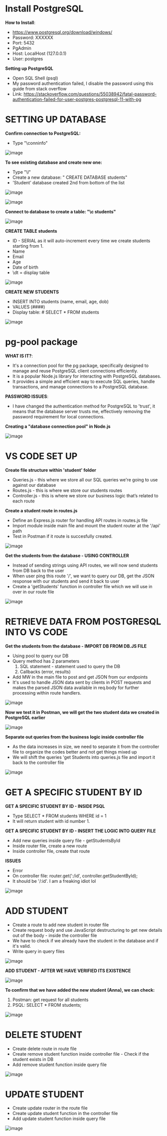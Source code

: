 # Install PostgreSQL 

**How to Install**:
* https://www.postgresql.org/download/windows/
* Password: XXXXXX
* Port: 5432
* PgAdmin
* Host: LocalHost (127.0.0.1)
* User: postgres

**Setting up PostgreSQL**
* Open SQL Shell (psql)
* My password authentication failed, I disable the password using this guide from stack overflow
* Link: https://stackoverflow.com/questions/55038942/fatal-password-authentication-failed-for-user-postgres-postgresql-11-with-pg

# SETTING UP DATABASE

**Confirm connection to PostgreSQL:** 
* Type "\conninfo"

![image](https://github.com/asyikin22/REST-API-EXPRESS-POSTGRESQL/assets/148519441/d9da99c8-5e94-4e09-9ae1-82e00a8c25e1)

**To see existing database and create new one:**
* Type "\l"
* Create a new database: " CREATE DATABASE students"
* 'Student' database created 2nd from bottom of the list

![image](https://github.com/asyikin22/REST-API-EXPRESS-POSTGRESQL/assets/148519441/6014a93c-0f66-4167-90dc-f64159dbfc9c)

![image](https://github.com/asyikin22/REST-API-EXPRESS-POSTGRESQL/assets/148519441/7777ed65-afdc-476c-8ed0-d0ffc93c7a41)

**Connect to database to create a table: "\c students"**

![image](https://github.com/asyikin22/REST-API-EXPRESS-POSTGRESQL/assets/148519441/2724d7f9-a543-4d84-9c4d-5818a69a09c1)

**CREATE TABLE students**
* ID - SERIAL as it will auto-increment every time we create students starting from 1.
* Name
* Email
* Age
* Date of birth
* \dt = display table

![image](https://github.com/asyikin22/REST-API-EXPRESS-POSTGRESQL/assets/148519441/3103d0fa-6a9c-429a-abb7-ad39b86c92cc)

**CREATE NEW STUDENTS**
* INSERT INTO students (name, email, age, dob)
* VALUES (####)
* Display table: # SELECT * FROM students

![image](https://github.com/asyikin22/REST-API-EXPRESS-POSTGRESQL/assets/148519441/f8eb1a23-fdc4-4ff0-bec1-48a1ec5b6b2d)

# pg-pool package

**WHAT IS IT?**:
* It's a connection pool for the pg package, specifically designed to manage and reuse PostgreSQL client connections efficiently.
* It is a popular Node.js library for interacting with PostgreSQL databases.
* It provides a simple and efficient way to execute SQL queries, handle transactions, and manage connections to a PostgreSQL database.

**PASSWORD ISSUES**:
* I have changed the authentication method for PostgreSQL to 'trust', it means that the database server trusts me, effectively removing the password requirement for local connections. 

**Creating a "database connection pool" in Node.js**

![image](https://github.com/asyikin22/REST-API-EXPRESS-POSTGRESQL/assets/148519441/51f6ecc2-bdcf-4378-9ed6-58fd2ca826ee)


# VS CODE SET UP

**Create file structure within 'student' folder**
* Queries.js - this where we store all our SQL queries we're going to use against our database
* Routes.js - this is where we store our students routes
* Controller.js - this is where we store our business logic that’s related to each route

**Create a student route in routes.js**
* Define an Express.js router for handling API routes in routes.js file
* Import module inside main file and mount the student router at the '/api' path
* Test in Postman if it route is succesfully created.

![image](https://github.com/asyikin22/REST-API-EXPRESS-POSTGRESQL/assets/148519441/2c045d5b-6f10-482d-bf1b-34ed4a717605)

**Get the students from the database - USING CONTROLLER**
* Instead of sending strings using API routes, we will now send students from DB back to the user
* When user ping this route '/', we want to query our DB, get the JSON response with our students and send it back to user
* Create a 'getStudents' function in controller file which we will use in over in our route file

![image](https://github.com/asyikin22/REST-API-EXPRESS-POSTGRESQL/assets/148519441/8da1a07a-ccd5-429a-8b19-216b008ec04e)

# RETRIEVE DATA FROM POSTGRESQL INTO VS CODE

**Get the students from the database - IMPORT DB FROM DB.JS FILE**
* Using pool to query our DB
* Query method has 2 parameters
  1) SQL statement - statement used to query the DB
  2) Callbacks (error, results)
* Add MW in the main file to post and get JSON from our endpoints
* It's used to handle JSON data sent by clients in POST requests and makes the parsed JSON data available in req.body for further processing within route handlers. 

![image](https://github.com/asyikin22/REST-API-EXPRESS-POSTGRESQL/assets/148519441/ef994cff-558a-463b-9a3f-4a63a4143220)

**Now we test it in Postman, we will get the two student data we created in PostgreSQL earlier**

![image](https://github.com/asyikin22/REST-API-EXPRESS-POSTGRESQL/assets/148519441/f5a8c37f-d020-4a4f-96b4-2f824de19733)

**Separate out queries from the business logic inside controller file**
* As the data increases in size, we need to separate it from the controller file to organize the codes better and not get things mixed up
* We will shift the queries 'get Students into queries.js file and import it back to the controller file 

![image](https://github.com/asyikin22/REST-API-EXPRESS-POSTGRESQL/assets/148519441/add467b3-60e8-4209-b1d3-2521cb3ff1eb)

# GET A SPECIFIC STUDENT BY ID 

**GET A SPECIFIC STUDENT BY ID - INSIDE PSQL**
* Type SELECT * FROM students WHERE id = 1
* It will return student with id number 1.

**GET A SPECIFIC STUDENT BY ID - INSERT THE LOGIC INTO QUERY FILE**
* Add new queries inside query file - getStudentsById
* Inside router file, create a new route
* Inside controller file, create that route

**ISSUES**
* Error
* On controller file: router.get(':/id', controller.getStudentById);
* It should be '/:id'. I am a freaking idiot lol

![image](https://github.com/asyikin22/REST-API-EXPRESS-POSTGRESQL/assets/148519441/4d1a3bec-6312-46b3-b973-bc66d388dd84)

# ADD STUDENT
* Create a route to add new student in router file
* Create request body and use JavaScript destructuring to get new details out of the body - inside the controller file
* We have to check if we already have the student in the database and if it's valid.
* Write query in query files

![image](https://github.com/asyikin22/REST-API-EXPRESS-POSTGRESQL/assets/148519441/1b7cfe42-7b4f-4c7d-8fbe-8f10752bc901)

**ADD STUDENT - AFTER WE HAVE VERIFIED ITS EXISTENCE**

![image](https://github.com/asyikin22/REST-API-EXPRESS-POSTGRESQL/assets/148519441/9b003b7a-b419-420c-ab0b-ca333cccfe0f)

**To confirm that we have added the new student (Anna), we can check:**
1) Postman: get request for all students
2) PSQL: SELECT * FROM students;

![image](https://github.com/asyikin22/REST-API-EXPRESS-POSTGRESQL/assets/148519441/ed49a0b9-d9f7-4ee7-a00b-b0205efd5be0)


# DELETE STUDENT
* Create delete route in route file
* Create remove student function inside controller file - Check if the student exists in DB
* Add remove student function inside query file

![image](https://github.com/asyikin22/REST-API-EXPRESS-POSTGRESQL/assets/148519441/8553ed90-ac4c-4d09-9f63-0444b189d4da)

# UPDATE STUDENT
*	Create update router in the route file
*	Create update student function in the controller file
*	Add update student function inside query file

![image](https://github.com/asyikin22/REST-API-EXPRESS-POSTGRESQL/assets/148519441/d29e5a20-9d14-4a1b-ba1d-75f6ac0b7af4)
















